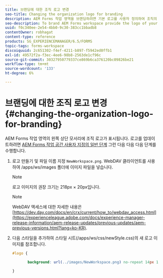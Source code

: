 ```yaml
---
title: 브랜딩에 대한 조직 로고 변경
seo-title: Changing the organization logo for branding
description: AEM Forms 작업 영역을 브랜딩하려면 기본 로고를 사용자 정의하여 조직의 로고를 제공합니다.
seo-description: To brand AEM Forms workspace provide the logo of your organization by customizing the default logo.
uuid: f0c340ee-2e54-4bb0-9c30-383cc1bbadb8
contentOwner: robhagat
content-type: reference
products: SG_EXPERIENCEMANAGER/6.5/FORMS
topic-tags: forms-workspace
discoiquuid: 2c651302-f4ef-4211-b897-f5942ed0ffb1
exl-id: 49572f2a-f3ec-4ee6-98b8-2563de1cf96c
source-git-commit: 30327950779337ce869b6ca376120bc09826be21
workflow-type: tm+mt
source-wordcount: '133'
ht-degree: 6%

---
```


# 브랜딩에 대한 조직 로고 변경 {#changing-the-organization-logo-for-branding}

AEM Forms 작업 영역의 왼쪽 상단 모서리에 조직 로고가 표시됩니다. 로고를 업데이트하려면 [AEM Forms 작업 공간 사용자 지정의 일반 단계](/help/forms/using/generic-steps-html-workspace-customization.md#generic-steps-for-html-workspace-customization) 그런 다음 다음 다음 단계를 수행합니다.

1. 로고 만들기 및 파일 이름 지정 `NewWorkspace.png`. WebDAV 클라이언트를 사용하여 /apps/ws/images 폴더에 이미지 파일을 넣습니다.

   >[!NOTE]
   >
   >로고 이미지의 권장 크기는 218px × 20px입니다.

   >[!NOTE]
   >
   >WebDAV 액세스에 대한 자세한 내용은 [https://dev.day.com/docs/en/crx/current/how_to/webdav_access.html](https://experienceleague.adobe.com/docs/experience-manager-release-information/aem-release-updates/previous-updates/aem-previous-versions.html?lang=ko-KR).

1. 다음 스타일을 추가하여 스타일 시트(/apps/ws/css/newStyle.css)의 새 로고 이미지를 참조합니다.

   ```css
   #logo {
   
          background: url(../images/NewWorkspace.png) no-repeat 14px 11px;
   
   }
   ```
